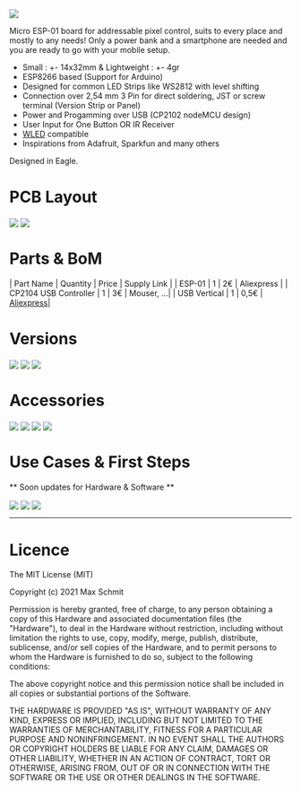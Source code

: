 <img src="images/Banner.jpg?raw=true">

Micro ESP-01 board for addressable pixel control, suits to every place and mostly to any needs!
Only a power bank and a smartphone are needed and you are ready to go with your mobile setup.

* Small : +- 14x32mm & Lightweight : +- 4gr
* ESP8266 based (Support for Arduino)
* Designed for common LED Strips like WS2812 with level shifting
* Connection over 2,54 mm 3 Pin for direct soldering, JST or screw terminal (Version Strip or Panel)
* Power and Progamming over USB (CP2102 nodeMCU design)
* User Input for One Button OR IR Receiver
* [WLED](https://github.com/Aircoookie/WLED "WLED's Github page") compatible
* Inspirations from Adafruit, Sparkfun and many others

Designed in Eagle.

# PCB Layout
<img src="images/BottomBoard.jpg?raw=true" align="center">
<img src="images/TopBoard.jpg?raw=true" align="center">

# Parts & BoM
| Part Name | Quantity | Price | Supply Link |
| ESP-01 | 1 | 2€ | Aliexpress |
| CP2104 USB Controller | 1 | 3€ | Mouser, ...|
| USB Vertical | 1 | 0,5€ | [Aliexpress](https://de.aliexpress.com/item/32763426569.html?spm=a2g0o.productlist.0.0.311216d7spMSH2&algo_pvid=98ad0ae0-8dc1-4f57-a2f5-b4d20632117a&algo_exp_id=98ad0ae0-8dc1-4f57-a2f5-b4d20632117a-0&pdp_ext_f=%7B%22sku_id%22%3A%2262079415830%22%7D&pdp_pi=-1%3B1.05%3B-1%3B-1%40salePrice%3BEUR%3Bsearch-mainSearch)|

# Versions
<img src="images/OneButton.jpg?raw=true" align="center">
<img src="images/IrControl.jpg?raw=true" align="center">
<img src="images/MatrixBuddy.jpg?raw=true" align="center">

# Accessories
<img src="images/StorageBox.jpg?raw=true" align="center">
<img src="images/USBPowerInjector.jpg?raw=true" align="center">
<img src="images/LaserParts.jpg?raw=true" align="center">
<img src="images/8PowerRail.jpg?raw=true" align="center">

# Use Cases & First Steps

** Soon updates for Hardware & Software **

<img src="images/8x8Projector.jpg?raw=true" align="center">
<img src="images/PowerBank.jpg?raw=true" align="center">
<img src="images/MagneticStrip.jpg?raw=true" align="center">

---

# Licence
The MIT License (MIT)

Copyright (c) 2021 Max Schmit

Permission is hereby granted, free of charge, to any person obtaining a copy of this Hardware and associated documentation files (the "Hardware"), to deal in the Hardware without restriction, including without limitation the rights to use, copy, modify, merge, publish, distribute, sublicense, and/or sell copies of the Hardware, and to permit persons to whom the Hardware is furnished to do so, subject to the following conditions:

The above copyright notice and this permission notice shall be included in all copies or substantial portions of the Software.

THE HARDWARE IS PROVIDED "AS IS", WITHOUT WARRANTY OF ANY KIND, EXPRESS OR IMPLIED, INCLUDING BUT NOT LIMITED TO THE WARRANTIES OF MERCHANTABILITY, FITNESS FOR A PARTICULAR PURPOSE AND NONINFRINGEMENT. IN NO EVENT SHALL THE AUTHORS OR COPYRIGHT HOLDERS BE LIABLE FOR ANY CLAIM, DAMAGES OR OTHER LIABILITY, WHETHER IN AN ACTION OF CONTRACT, TORT OR OTHERWISE, ARISING FROM, OUT OF OR IN CONNECTION WITH THE SOFTWARE OR THE USE OR OTHER DEALINGS IN THE SOFTWARE.
